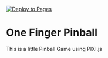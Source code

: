 [![Deploy to Pages](https://github.com/danielgilbers/one-finger-pinball/actions/workflows/static.yml/badge.svg)](https://github.com/danielgilbers/one-finger-pinball/actions/workflows/static.yml)

# One Finger Pinball
This is a little Pinball Game using PIXI.js